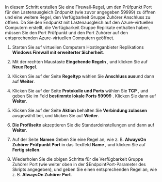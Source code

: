 In diesem Schritt erstellen Sie eine Firewall-Regel, um den Prüfpunkt Port für den Lastenausgleich Endpunkt (wie zuvor angegeben 59999) zu öffnen und eine weitere Regel, den Verfügbarkeit Gruppe Zuhörer Anschluss zu öffnen. Da Sie den Endpunkt mit Lastenausgleich auf den Azure-virtuellen Computern erstellt, die Verfügbarkeit Gruppe Replikate enthalten haben, müssen Sie den Port Prüfpunkt und den Port Zuhörer auf den entsprechenden Azure-virtuellen Computern geöffnet.

1. Starten Sie auf virtuellen Computern Hostinganbieter Replikations **Windows Firewall mit erweiterter Sicherheit**.

1. Mit der rechten Maustaste **Eingehende Regeln** , und klicken Sie auf **Neue Regel**.

1. Klicken Sie auf der Seite **Regeltyp** wählen Sie **Anschluss aus**und dann auf **Weiter**.

1. Klicken Sie auf der Seite **Protokolle und Ports** wählen Sie **TCP** , und geben Sie im Feld **bestimmte lokale Ports** **59999** . Klicken Sie dann auf **Weiter**.

1. Klicken Sie auf der Seite **Aktion** behalten Sie **Verbindung zulassen** ausgewählt bei, und klicken Sie auf **Weiter**.

1. **Die Profilseite** akzeptieren Sie die Standardeinstellungen und dann auf **Weiter**.

1. Auf der Seite **Namen** Geben Sie eine Regel an, wie z. B. **AlwaysOn Zuhörer Prüfpunkt Port** in das Textfeld **Name** , und klicken Sie auf **Fertig stellen**.

1. Wiederholen Sie die obigen Schritte für die Verfügbarkeit Gruppe Zuhörer Port (wie weiter oben in der $EndpointPort-Parameter des Skripts angegeben), und geben Sie einen entsprechenden Regel an, wie z. B. **AlwaysOn Zuhörer Port**.